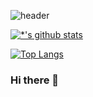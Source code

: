 ​![header](https://capsule-render.vercel.app/api?type=wave&color=auto&height=300&section=header&text=Amate_il%20vostro_lavor&fontSize=90)

[![*'s github stats](https://github-readme-stats.vercel.app/api?username=cyhwan0816&show_icons=true&theme=radical)](https://github.com/cyhwan0816)

[![Top Langs](https://github-readme-stats.vercel.app/api/top-langs/?username=cyhwan0816)](https://github.com/cyhwan0816/github-readme-stats)

### Hi there 👋
